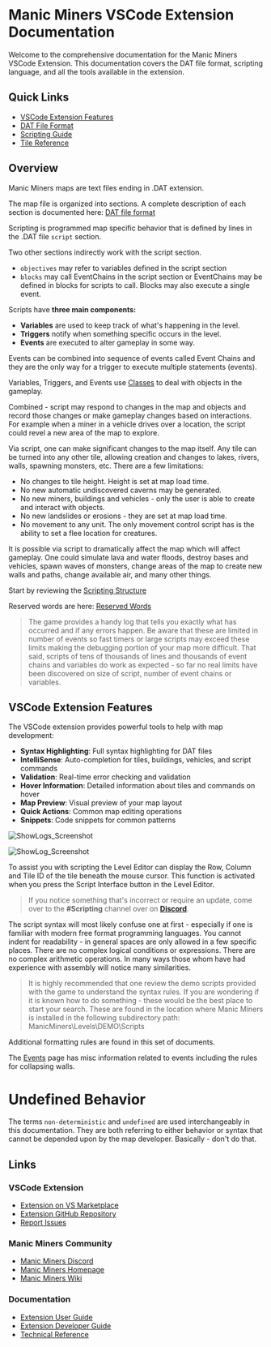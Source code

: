 # Manic Miners VSCode Extension Documentation

Welcome to the comprehensive documentation for the Manic Miners VSCode Extension. This documentation covers the DAT file format, scripting language, and all the tools available in the extension.

## Quick Links

- [VSCode Extension Features](../../README.md)
- [DAT File Format](_pages/DATFileFormat)
- [Scripting Guide](_pages/ScriptingStructure)
- [Tile Reference](_pages/DATTileReference)

## Overview

Manic Miners maps are text files ending in .DAT extension.

The map file is organized into sections. A complete description of each section is documented here: [DAT file format](_pages/DatFileFormat)

Scripting is programmed map specific behavior that is defined by lines in the .DAT file `script` section.

Two other sections indirectly work with the script section.
- `objectives` may refer to variables defined in the script section
- `blocks` may call EventChains in the script section or EventChains may be defined in blocks for scripts to call. Blocks may also execute a single event.

Scripts have **three main components:**

- **Variables** are used to keep track of what's happening in the level.
- **Triggers** notify when something specific occurs in the level.
- **Events** are executed to alter gameplay in some way.

Events can be combined into sequence of events called Event Chains and they are the only way for a trigger to execute multiple statements (events).

Variables, Triggers, and Events use [Classes](_pages/Classes) to deal with objects in the gameplay.

Combined - script may respond to changes in the map and objects and record those changes or make gameplay changes based on interactions. For example when a miner in a vehicle drives over a location, the script could revel a new area of the map to explore.

Via script, one can make significant changes to the map itself. Any tile can be turned into any other tile, allowing creation and changes to lakes, rivers, walls, spawning monsters, etc. There are a few limitations:
- No changes to tile height. Height is set at map load time.
- No new automatic undiscovered caverns may be generated.
- No new miners, buildings and vehicles - only the user is able to create and interact with objects.
- No new landslides or erosions - they are set at map load time.
- No movement to any unit. The only movement control script has is the ability to set a flee location for creatures.

It is possible via script to dramatically affect the map which will affect gameplay. One could simulate lava and water floods, destroy bases and vehicles, spawn waves of monsters, change areas of the map to create new walls and paths, change available air, and many other things. 

Start by reviewing the [Scripting Structure](_pages/ScriptingStructure)

Reserved words are here: [Reserved Words](_pages/ReservedWords)

>The game provides a handy log that tells you exactly what has occurred and if any errors happen. Be aware that these are limited in number of events so fast timers or large scripts may exceed these limits making the debugging portion of your map more difficult. That said, scripts of tens of thousands of lines and thousands of event chains and variables do work as expected - so far no real limits have been discovered on size of script, number of event chains or variables.

## VSCode Extension Features

The VSCode extension provides powerful tools to help with map development:

- **Syntax Highlighting**: Full syntax highlighting for DAT files
- **IntelliSense**: Auto-completion for tiles, buildings, vehicles, and script commands
- **Validation**: Real-time error checking and validation
- **Hover Information**: Detailed information about tiles and commands on hover
- **Map Preview**: Visual preview of your map layout
- **Quick Actions**: Common map editing operations
- **Snippets**: Code snippets for common patterns

![ShowLogs_Screenshot](_media/EditorScriptingOptions.png "Script Button")

![ShowLog_Screenshot](_media/EditorShowLogs.png "Show Logs")

To assist you with scripting the Level Editor can display the Row, Column and Tile ID of the tile beneath the mouse cursor. This function is activated when you press the Script Interface button in the Level Editor.

>If you notice something that's incorrect or require an update, come over to the **#Scripting** channel over on **[Discord](https://discord.gg/85k8JHz)**.

The script syntax will most likely confuse one at first - especially if one is familiar with modern free format programming languages. You cannot indent for readability - in general spaces are only allowed in a few specific places. There are no complex logical conditions or expressions. There are no complex arithmetic operations. In many ways those whom have had experience with assembly will notice many similarities.

>It is highly recommended that one review the demo scripts provided with the game to understand the syntax rules. If you are wondering if it is known how to do something - these would be the best place to start your search. These are found in the location where Manic Miners is installed in the following subdirectory path: ManicMiners\Levels\DEMO\Scripts

Additional formatting rules are found in this set of documents.

The [Events](_pages/Events) page has misc information related to events including the rules for collapsing walls.

# Undefined Behavior
The terms `non-deterministic` and `undefined` are used interchangeably in this documentation. They are both referring to either behavior or syntax that cannot be depended upon by the map developer. Basically - don't do that.

## Links

### VSCode Extension
 - [Extension on VS Marketplace](https://marketplace.visualstudio.com/items?itemName=manic-miners.dat)
 - [Extension GitHub Repository](https://github.com/Wal33D/vscode-manic-miners)
 - [Report Issues](https://github.com/Wal33D/vscode-manic-miners/issues)

### Manic Miners Community
 - [Manic Miners Discord](https://discord.gg/85k8JHz)
 - [Manic Miners Homepage](https://manicminers.baraklava.com/)
 - [Manic Miners Wiki](https://manicminers.fandom.com/)

### Documentation
 - [Extension User Guide](../../docs/extension/USER_GUIDE.md)
 - [Extension Developer Guide](../../docs/extension/DEVELOPER_GUIDE.md)
 - [Technical Reference](../../docs/technical-reference/README.md)
